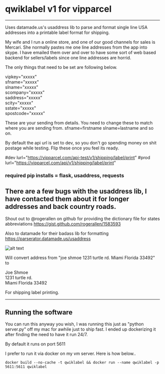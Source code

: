 # qwiklabel v1 for vipparcel
---

Uses datamade.us's usaddress lib to parse and format single line USA addresses into a printable label format for shipping.

My wife and I run a online store, and one of our good channels for sales is Mercari. She normally pastes me one line addresses from the app into skype. I have emailed them over and over to have some sort of web based backend for sellers/labels since one line addresses are horrid.


The only things that need to be set are following below.

vipkey="xxxxx"  <br />
sfname="xxxxx"  <br />
slname="xxxxx"  <br />
scompany="xxxxx"  <br />
saddress="xxxxx"  <br />
scity="xxxxx"  <br />
sstate="xxxxx"  <br />
spostcode="xxxxx"  


These are your sending from details. You need to change these to match where you are sending from.  sfname=firstname slname=lastname and so on.


By default the api url is set to dev, so you don't go spending money on shit postage while testing. Flip these once you feel its ready.


#dev
lurl="https://vipparcel.com/api-test/v1/shipping/label/print"
#prod lurl="https://vipparcel.com/api/v1/shipping/label/print"



### required pip installs = flask, usaddress, requests



There are a few bugs with the usaddress lib, I have contacted them about it for longer addresses and back country roads.
---
Shout out to @rogerallen on github for providing the dictionary file for states abbreviations https://gist.github.com/rogerallen/1583593

Also to datamade for their badass lib for formatting https://parserator.datamade.us/usaddress




![alt text](https://i.imgur.com/7RkDBjD.png)


Will convert address from "joe shmoe 1231 turtle rd. Miami Florida 33492" to


Joe Shmoe </br>
1231 turtle rd. </br>
Miami Florida 33492 </br>


For shipping label printing.


---
## Running the software

You can run this anyway you wish, I was running this just as "python server.py" off my mac for awhile just to ship fast. I ended up dockerizing it after finding the need to have it run 24/7.

By default it runs on port 5611

I prefer to run it via docker on my vm server. Here is how below..

`docker build --no-cache -t qwiklabel && docker run --name qwiklabel -p 5611:5611 qwiklabel`

